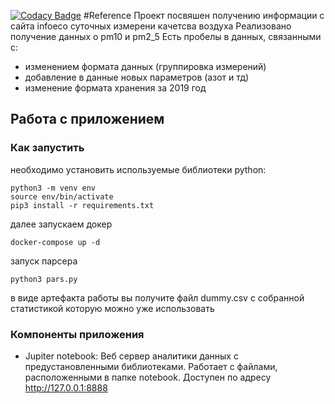 [![Codacy Badge](https://api.codacy.com/project/badge/Grade/6f0b73cb31034c16b9da7789a7265703)](https://www.codacy.com/manual/4spb/weather?utm_source=github.com&amp;utm_medium=referral&amp;utm_content=FloMko/weather&amp;utm_campaign=Badge_Grade)
#Reference
Проект посвяшен получению информации с сайта infoeco суточных измерени качетсва воздуха
Реализовано получение данных о pm10 и pm2_5
Есть пробелы в данных, связанными с:
- изменением формата данных (группировка измерений)
- добавление в данные новых параметров (азот и тд)
- изменение формата хранения за 2019 год
## Работа с приложением
### Как запустить
необходимо установить используемые библиотеки python:
```
python3 -m venv env
source env/bin/activate
pip3 install -r requirements.txt
```
далее запускаем докер
```
docker-compose up -d
```
запуск парсера
```
python3 pars.py
```
в виде артефакта работы вы получите файл dummy.csv с собранной статистикой которую можно уже использовать

### Компоненты приложения
- Jupiter notebook:
Веб сервер аналитики данных с предустановленными библиотеками. Работает с файлами, расположенными в папке notebook. Доступен по адресу http://127.0.0.1:8888
